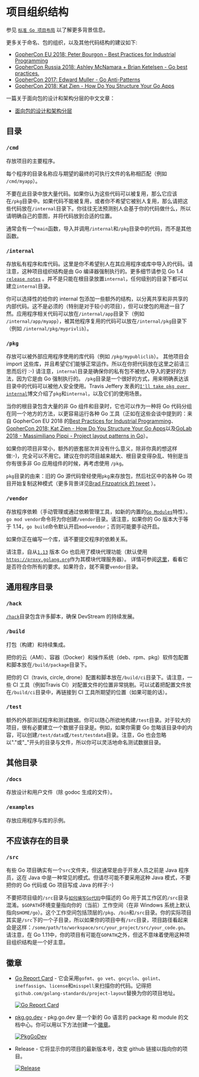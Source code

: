 # 项目组织结构

参见 [`标准 Go 项目布局`](https://github.com/golang-standards/project-layout) 以了解更多背景信息。

更多关于命名、包的组织，以及其他代码结构的建议如下:

* [GopherCon EU 2018: Peter Bourgon - Best Practices for Industrial Programming](https://www.youtube.com/watch?v=PTE4VJIdHPg)
* [GopherCon Russia 2018: Ashley McNamara + Brian Ketelsen - Go best practices.](https://www.youtube.com/watch?v=MzTcsI6tn-0)
* [GopherCon 2017: Edward Muller - Go Anti-Patterns](https://www.youtube.com/watch?v=ltqV6pDKZD8)
* [GopherCon 2018: Kat Zien - How Do You Structure Your Go Apps](https://www.youtube.com/watch?v=oL6JBUk6tj0)

一篇关于面向包的设计和架构分层的中文文章：

* [面向包的设计和架构分层](https://github.com/danceyoung/paper-code/blob/master/package-oriented-design/packageorienteddesign.md)

## 目录

### `/cmd`

存放项目的主要程序。

每个程序的目录名称应与期望的最终的可执行文件的名称相匹配（例如 `/cmd/myapp`）。

不要在此目录中放大量代码。如果你认为这些代码可以被复用，那么它应该在`/pkg`目录中。如果代码不能被复用，或者你不希望它被别人复用，那么请把这些代码放在`/internal`目录下。你往往无法预测别人会基于你的代码做什么，所以请明确自己的意图，并将代码放到合适的位置。

通常会有一个`main`函数，导入并调用`/internal`和`/pkg`目录中的代码，而不是其他函数。

### `/internal`

存放私有程序和库代码。这里是你不希望别人在其应用程序或库中导入的代码。请注意，这种项目组织结构是由 Go 编译器强制执行的。更多细节请参见 Go 1.4 [`release notes`](https://golang.org/doc/go1.4#internalpackages) 。并不是只能在根目录放置`internal`，任何级别的目录下都可以建立`internal`目录。

你可以选择性的给你的 internal 包添加一些额外的结构，以分离共享和非共享的内部代码。这不是必须的（特别是对于较小的项目），但可以使包的用途一目了然。应用程序相关代码可以放在`/internal/app`目录下（例如 `/internal/app/myapp`），被其他程序复用的代码可以放在`/internal/pkg`目录下（例如 `/internal/pkg/myprivlib`）。

### `/pkg`

存放可以被外部应用程序使用的库代码（例如 `/pkg/mypubliclib`）。 其他项目会 import 这些库，并且希望它们能够正常运作。所以在你把代码放在这里之前请三思而后行 :-) 请注意，`internal`目录是确保你的私有包不被他人导入的更好的方法，因为它是由 Go 强制执行的。 `/pkg`目录是一个很好的方式，用来明确表达该目录中的代码可以被他人安全使用。Travis Jeffery 发表的[`I'll take pkg over internal`](https://travisjeffery.com/b/2019/11/i-ll-take-pkg-over-internal/)博文介绍了`pkg`和`internal`，以及它们的使用场景。

当你的根目录包含大量的非 Go 组件和目录时，它也可以作为一种将 Go 代码分组在同一个地方的方法，以更容易运行各种 Go 工具（正如在这些会谈中提到的：来自 GopherCon EU 2018 的[Best Practices for Industrial Programming](https://www.youtube.com/watch?v=PTE4VJIdHPg)、[GopherCon 2018: Kat Zien - How Do You Structure Your Go Apps](https://www.youtube.com/watch?v=oL6JBUk6tj0)以及[GoLab 2018 - Massimiliano Pippi - Project layout patterns in Go](https://www.youtube.com/watch?v=3gQa1LWwuzk)）。

如果你的项目非常小，额外的嵌套层次并没有什么意义，除非你真的想这样做:-)，完全可以不用它。建议在你的项目越来越大、根目录变得杂乱、特别是当你有很多非 Go 应用组件的时候，再考虑使用 `/pkg`。

`pkg`目录的由来：旧的 Go 源代码曾经使用`pkg`来存放包，然后社区中的各种 Go 项目开始复制这种模式（更多背景详见[Brad Fitzpatrick 的 tweet](https://twitter.com/bradfitz/status/1039512487538970624) ）。

### `/vendor`

存放程序依赖（手动管理或通过依赖管理工具，如新的内置的[`Go Modules`](https://github.com/golang/go/wiki/Modules)特性）。`go mod vendor`命令将为你创建`/vendor`目录。请注意，如果你的 Go 版本大于等于 1.14，`go build`命令默认开启`mod=vendor`；否则可能要手动开启。

如果你正在编写一个库，请不要提交程序的依赖关系。

请注意，自从[`1.13`](https://golang.org/doc/go1.13#modules) 版本 Go 也启用了模块代理功能（默认使用[`https://proxy.golang.org`](https://proxy.golang.org)作为其模块代理服务器）。 详情可参阅[这里](https://blog.golang.org/module-mirror-launch)，看看它是否符合你所有的要求。如果符合，就不需要`vendor`目录。

## 通用程序目录

### `/hack`

[`/hack`](https://github.com/devstream-io/devstream/blob/main/hack/README.md)目录包含许多脚本，确保 DevStream 的持续发展。

### `/build`

打包（构建）和持续集成。

把你的云（AMI）、容器（Docker）和操作系统（deb、rpm、pkg）软件包配置和脚本放在`/build/package`目录下。

把你的 CI（travis, circle, drone）配置和脚本放在`/build/ci`目录下。请注意，一些 CI 工具（例如Travis CI）对配置文件的位置非常挑剔。可以试着把配置文件放在`/build/ci`目录中，再链接到 CI 工具所期望的位置（如果可能的话）。

### `/test`

额外的外部测试程序和测试数据。你可以随心所欲地构建`/test`目录。对于较大的项目，很有必要建立一个数据子目录是。例如，如果你需要 Go 忽略该目录中的内容，可以创建`/test/data`或`/test/testdata`目录。注意，Go 也会忽略以"."或"_"开头的目录与文件，所以你可以灵活地命名测试数据目录。

## 其他目录

### `/docs`

存放设计和用户文件（除 godoc 生成的文件）。

### `/examples`

存放应用程序与库的示例。

## 不应该存在的目录

### `/src`

有些 Go 项目确实有一个`src`文件夹，但这通常是由于开发人员之前是 Java 程序员，这在 Java 中是一种常见的模式。但请尽可能不要采用这种 Java 模式，不要把你的 Go 代码或 Go 项目写成 Java 的样子:-)

不要把项目级的`/src`目录与[`如何编写Go代码`](https://golang.org/doc/code.html)中描述的 Go 用于其工作区的`/src`目录混淆。`$GOPATH`环境变量指向你的（当前）工作空间（在非 Windows 系统上默认指向`$HOME/go`）。这个工作空间包括顶层的`/pkg`、`/bin`和`/src`目录。你的实际项目其实是`/src`下的一个子目录，所以如果你的项目中有`/src`目录，项目路径看起来会是这样：`/some/path/to/workspace/src/your_project/src/your_code.go`。请注意，在 Go 1.11中，你的项目有可能在`GOPATH`之外，但这不意味着使用这种项目组织结构是一个好主意。

## 徽章

* [Go Report Card](https://goreportcard.com/) - 它会采用`gofmt`、`go vet`、`gocyclo`、`golint`、`ineffassign`、`license`和`misspell`来扫描你的代码。记得把 `github.com/golang-standards/project-layout`替换为你的项目地址。

    [![Go Report Card](https://goreportcard.com/badge/github.com/golang-standards/project-layout?style=flat-square)](https://goreportcard.com/report/github.com/golang-standards/project-layout)

* [pkg.go.dev](https://pkg.go.dev) - pkg.go.dev 是一个新的 Go 语言的 package 和 module 的文档中心。你可以用以下方法创建一个[徽章](https://pkg.go.dev/badge)。

    [![PkgGoDev](https://pkg.go.dev/badge/github.com/golang-standards/project-layout)](https://pkg.go.dev/github.com/golang-standards/project-layout)

* Release - 它将显示你的项目的最新版本号，改变 github 链接以指向你的项目。

    [![Release](https://img.shields.io/github/release/golang-standards/project-layout.svg?style=flat-square)](https://github.com/golang-standards/project-layout/releases/latest)
